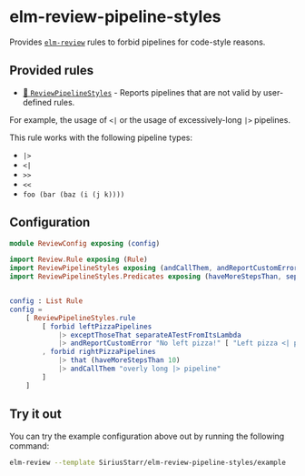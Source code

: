 # elm-review-pipeline-styles

Provides [`elm-review`](https://package.elm-lang.org/packages/jfmengels/elm-review/latest/)
rules to forbid pipelines for code-style reasons.

## Provided rules

* [🔧 `ReviewPipelineStyles`](https://package.elm-lang.org/packages/SiriusStarr/elm-review-pipeline-styles/1.0.0/ReviewPipelineStyles) - Reports pipelines that are not valid by user-defined rules.

For example, the usage of `<|` or the usage of excessively-long `|>` pipelines.

This rule works with the following pipeline types:

* `|>`
* `<|`
* `>>`
* `<<`
* `foo (bar (baz (i (j k))))`

## Configuration

```elm
module ReviewConfig exposing (config)

import Review.Rule exposing (Rule)
import ReviewPipelineStyles exposing (andCallThem, andReportCustomError, exceptThoseThat, forbid, leftPizzaPipelines, rightPizzaPipelines, that)
import ReviewPipelineStyles.Predicates exposing (haveMoreStepsThan, separateATestFromItsLambda)


config : List Rule
config =
    [ ReviewPipelineStyles.rule
        [ forbid leftPizzaPipelines
            |> exceptThoseThat separateATestFromItsLambda
            |> andReportCustomError "No left pizza!" [ "Left pizza <| pipelines have been forbidden, except in the \"canonical\" test usage." ]
        , forbid rightPizzaPipelines
            |> that (haveMoreStepsThan 10)
            |> andCallThem "overly long |> pipeline"
        ]
    ]
```

## Try it out

You can try the example configuration above out by running the following command:

```bash
elm-review --template SiriusStarr/elm-review-pipeline-styles/example
```
